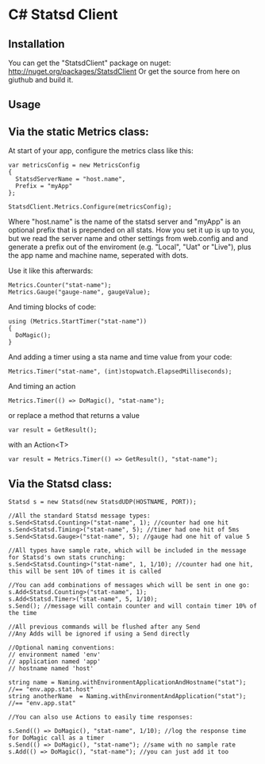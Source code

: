 C# Statsd Client
================

Installation
------------

You can get the "StatsdClient" package on nuget: http://nuget.org/packages/StatsdClient
Or get the source from here on giuthub and build it.

Usage
------

Via the static Metrics class:
-----------------------------

At start of your app, configure the metrics class like this:

    var metricsConfig = new MetricsConfig
    {
      StatsdServerName = "host.name",
      Prefix = "myApp"
    };
    
    StatsdClient.Metrics.Configure(metricsConfig);
		
Where "host.name" is the name of the statsd server and "myApp" is an optional prefix that is prepended on all stats. How you set it up is up to you, but we read the server name and other settings from web.config and and generate a prefix out of the enviroment (e.g. "Local", "Uat" or "Live"), plus the app name and machine name, seperated with dots. 

Use it like this afterwards:

    Metrics.Counter("stat-name");
    Metrics.Gauge("gauge-name", gaugeValue);
  
 And timing blocks of code:
 
    using (Metrics.StartTimer("stat-name"))
    {
      DoMagic();
    }

And adding a timer using a sta name and time value from your code:

    Metrics.Timer("stat-name", (int)stopwatch.ElapsedMilliseconds);
	
And timing an action

    Metrics.Timer(() => DoMagic(), "stat-name");

or replace a method that returns a value

    var result = GetResult();

with an Action&lt;T&gt;

    var result = Metrics.Timer(() => GetResult(), "stat-name"); 

Via the Statsd class:
---------------------

    Statsd s = new Statsd(new StatsdUDP(HOSTNAME, PORT));

    //All the standard Statsd message types:
    s.Send<Statsd.Counting>("stat-name", 1); //counter had one hit
    s.Send<Statsd.Timing>("stat-name", 5); //timer had one hit of 5ms
    s.Send<Statsd.Gauge>("stat-name", 5); //gauge had one hit of value 5
    
    //All types have sample rate, which will be included in the message for Statsd's own stats crunching:
    s.Send<Statsd.Counting>("stat-name", 1, 1/10); //counter had one hit, this will be sent 10% of times it is called

    //You can add combinations of messages which will be sent in one go:
    s.Add<Statsd.Counting>("stat-name", 1);
    s.Add<Statsd.Timer>("stat-name", 5, 1/10);
    s.Send(); //message will contain counter and will contain timer 10% of the time
    
    //All previous commands will be flushed after any Send
    //Any Adds will be ignored if using a Send directly
    
    //Optional naming conventions:
    // environment named 'env'
    // application named 'app'
    // hostname named 'host'

    string name = Naming.withEnvironmentApplicationAndHostname("stat"); //== "env.app.stat.host"
    string anotherName  = Naming.withEnvironmentAndApplication("stat"); //== "env.app.stat"

    //You can also use Actions to easily time responses:

    s.Send(() => DoMagic(), "stat-name", 1/10); //log the response time for DoMagic call as a timer
    s.Send(() => DoMagic(), "stat-name"); //same with no sample rate
    s.Add(() => DoMagic(), "stat-name"); //you can just add it too
